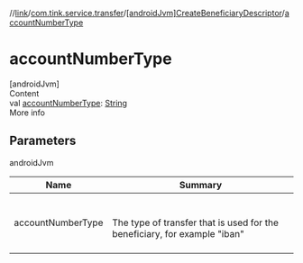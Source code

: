//[link](../../index.md)/[com.tink.service.transfer](../index.md)/[[androidJvm]CreateBeneficiaryDescriptor](index.md)/[accountNumberType](account-number-type.md)



# accountNumberType  
[androidJvm]  
Content  
val [accountNumberType](account-number-type.md): [String](https://kotlinlang.org/api/latest/jvm/stdlib/kotlin/-string/index.html)  
More info  


## Parameters  
  
androidJvm  
  
|  Name|  Summary| 
|---|---|
| <a name="com.tink.service.transfer/CreateBeneficiaryDescriptor/accountNumberType/#/PointingToDeclaration/"></a>accountNumberType| <a name="com.tink.service.transfer/CreateBeneficiaryDescriptor/accountNumberType/#/PointingToDeclaration/"></a><br><br>The type of transfer that is used for the beneficiary, for example "iban"<br><br>
  
  



